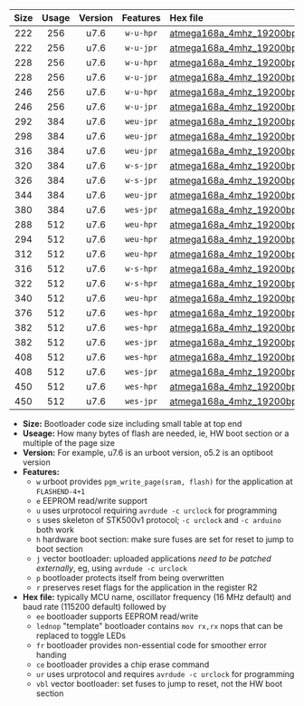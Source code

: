 |Size|Usage|Version|Features|Hex file|
|:-:|:-:|:-:|:-:|:--|
|222|256|u7.6|`w-u-hpr`|[atmega168a_4mhz_19200bps_ur.hex](https://raw.githubusercontent.com/stefanrueger/urboot/main/bootloaders/atmega168a/fcpu_4mhz/19200_bps/atmega168a_4mhz_19200bps_ur.hex)|
|222|256|u7.6|`w-u-jpr`|[atmega168a_4mhz_19200bps_ur_vbl.hex](https://raw.githubusercontent.com/stefanrueger/urboot/main/bootloaders/atmega168a/fcpu_4mhz/19200_bps/atmega168a_4mhz_19200bps_ur_vbl.hex)|
|228|256|u7.6|`w-u-hpr`|[atmega168a_4mhz_19200bps_lednop_ur.hex](https://raw.githubusercontent.com/stefanrueger/urboot/main/bootloaders/atmega168a/fcpu_4mhz/19200_bps/atmega168a_4mhz_19200bps_lednop_ur.hex)|
|228|256|u7.6|`w-u-jpr`|[atmega168a_4mhz_19200bps_lednop_ur_vbl.hex](https://raw.githubusercontent.com/stefanrueger/urboot/main/bootloaders/atmega168a/fcpu_4mhz/19200_bps/atmega168a_4mhz_19200bps_lednop_ur_vbl.hex)|
|246|256|u7.6|`w-u-hpr`|[atmega168a_4mhz_19200bps_lednop_fr_ur.hex](https://raw.githubusercontent.com/stefanrueger/urboot/main/bootloaders/atmega168a/fcpu_4mhz/19200_bps/atmega168a_4mhz_19200bps_lednop_fr_ur.hex)|
|246|256|u7.6|`w-u-jpr`|[atmega168a_4mhz_19200bps_lednop_fr_ur_vbl.hex](https://raw.githubusercontent.com/stefanrueger/urboot/main/bootloaders/atmega168a/fcpu_4mhz/19200_bps/atmega168a_4mhz_19200bps_lednop_fr_ur_vbl.hex)|
|292|384|u7.6|`weu-jpr`|[atmega168a_4mhz_19200bps_ee_ur_vbl.hex](https://raw.githubusercontent.com/stefanrueger/urboot/main/bootloaders/atmega168a/fcpu_4mhz/19200_bps/atmega168a_4mhz_19200bps_ee_ur_vbl.hex)|
|298|384|u7.6|`weu-jpr`|[atmega168a_4mhz_19200bps_ee_lednop_ur_vbl.hex](https://raw.githubusercontent.com/stefanrueger/urboot/main/bootloaders/atmega168a/fcpu_4mhz/19200_bps/atmega168a_4mhz_19200bps_ee_lednop_ur_vbl.hex)|
|316|384|u7.6|`weu-jpr`|[atmega168a_4mhz_19200bps_ee_lednop_fr_ur_vbl.hex](https://raw.githubusercontent.com/stefanrueger/urboot/main/bootloaders/atmega168a/fcpu_4mhz/19200_bps/atmega168a_4mhz_19200bps_ee_lednop_fr_ur_vbl.hex)|
|320|384|u7.6|`w-s-jpr`|[atmega168a_4mhz_19200bps_vbl.hex](https://raw.githubusercontent.com/stefanrueger/urboot/main/bootloaders/atmega168a/fcpu_4mhz/19200_bps/atmega168a_4mhz_19200bps_vbl.hex)|
|326|384|u7.6|`w-s-jpr`|[atmega168a_4mhz_19200bps_lednop_vbl.hex](https://raw.githubusercontent.com/stefanrueger/urboot/main/bootloaders/atmega168a/fcpu_4mhz/19200_bps/atmega168a_4mhz_19200bps_lednop_vbl.hex)|
|344|384|u7.6|`weu-jpr`|[atmega168a_4mhz_19200bps_ee_lednop_fr_ce_ur_vbl.hex](https://raw.githubusercontent.com/stefanrueger/urboot/main/bootloaders/atmega168a/fcpu_4mhz/19200_bps/atmega168a_4mhz_19200bps_ee_lednop_fr_ce_ur_vbl.hex)|
|380|384|u7.6|`wes-jpr`|[atmega168a_4mhz_19200bps_ee_vbl.hex](https://raw.githubusercontent.com/stefanrueger/urboot/main/bootloaders/atmega168a/fcpu_4mhz/19200_bps/atmega168a_4mhz_19200bps_ee_vbl.hex)|
|288|512|u7.6|`weu-hpr`|[atmega168a_4mhz_19200bps_ee_ur.hex](https://raw.githubusercontent.com/stefanrueger/urboot/main/bootloaders/atmega168a/fcpu_4mhz/19200_bps/atmega168a_4mhz_19200bps_ee_ur.hex)|
|294|512|u7.6|`weu-hpr`|[atmega168a_4mhz_19200bps_ee_lednop_ur.hex](https://raw.githubusercontent.com/stefanrueger/urboot/main/bootloaders/atmega168a/fcpu_4mhz/19200_bps/atmega168a_4mhz_19200bps_ee_lednop_ur.hex)|
|312|512|u7.6|`weu-hpr`|[atmega168a_4mhz_19200bps_ee_lednop_fr_ur.hex](https://raw.githubusercontent.com/stefanrueger/urboot/main/bootloaders/atmega168a/fcpu_4mhz/19200_bps/atmega168a_4mhz_19200bps_ee_lednop_fr_ur.hex)|
|316|512|u7.6|`w-s-hpr`|[atmega168a_4mhz_19200bps.hex](https://raw.githubusercontent.com/stefanrueger/urboot/main/bootloaders/atmega168a/fcpu_4mhz/19200_bps/atmega168a_4mhz_19200bps.hex)|
|322|512|u7.6|`w-s-hpr`|[atmega168a_4mhz_19200bps_lednop.hex](https://raw.githubusercontent.com/stefanrueger/urboot/main/bootloaders/atmega168a/fcpu_4mhz/19200_bps/atmega168a_4mhz_19200bps_lednop.hex)|
|340|512|u7.6|`weu-hpr`|[atmega168a_4mhz_19200bps_ee_lednop_fr_ce_ur.hex](https://raw.githubusercontent.com/stefanrueger/urboot/main/bootloaders/atmega168a/fcpu_4mhz/19200_bps/atmega168a_4mhz_19200bps_ee_lednop_fr_ce_ur.hex)|
|376|512|u7.6|`wes-hpr`|[atmega168a_4mhz_19200bps_ee.hex](https://raw.githubusercontent.com/stefanrueger/urboot/main/bootloaders/atmega168a/fcpu_4mhz/19200_bps/atmega168a_4mhz_19200bps_ee.hex)|
|382|512|u7.6|`wes-hpr`|[atmega168a_4mhz_19200bps_ee_lednop.hex](https://raw.githubusercontent.com/stefanrueger/urboot/main/bootloaders/atmega168a/fcpu_4mhz/19200_bps/atmega168a_4mhz_19200bps_ee_lednop.hex)|
|382|512|u7.6|`wes-jpr`|[atmega168a_4mhz_19200bps_ee_lednop_vbl.hex](https://raw.githubusercontent.com/stefanrueger/urboot/main/bootloaders/atmega168a/fcpu_4mhz/19200_bps/atmega168a_4mhz_19200bps_ee_lednop_vbl.hex)|
|408|512|u7.6|`wes-hpr`|[atmega168a_4mhz_19200bps_ee_lednop_fr.hex](https://raw.githubusercontent.com/stefanrueger/urboot/main/bootloaders/atmega168a/fcpu_4mhz/19200_bps/atmega168a_4mhz_19200bps_ee_lednop_fr.hex)|
|408|512|u7.6|`wes-jpr`|[atmega168a_4mhz_19200bps_ee_lednop_fr_vbl.hex](https://raw.githubusercontent.com/stefanrueger/urboot/main/bootloaders/atmega168a/fcpu_4mhz/19200_bps/atmega168a_4mhz_19200bps_ee_lednop_fr_vbl.hex)|
|450|512|u7.6|`wes-hpr`|[atmega168a_4mhz_19200bps_ee_lednop_fr_ce.hex](https://raw.githubusercontent.com/stefanrueger/urboot/main/bootloaders/atmega168a/fcpu_4mhz/19200_bps/atmega168a_4mhz_19200bps_ee_lednop_fr_ce.hex)|
|450|512|u7.6|`wes-jpr`|[atmega168a_4mhz_19200bps_ee_lednop_fr_ce_vbl.hex](https://raw.githubusercontent.com/stefanrueger/urboot/main/bootloaders/atmega168a/fcpu_4mhz/19200_bps/atmega168a_4mhz_19200bps_ee_lednop_fr_ce_vbl.hex)|

- **Size:** Bootloader code size including small table at top end
- **Useage:** How many bytes of flash are needed, ie, HW boot section or a multiple of the page size
- **Version:** For example, u7.6 is an urboot version, o5.2 is an optiboot version
- **Features:**
  + `w` urboot provides `pgm_write_page(sram, flash)` for the application at `FLASHEND-4+1`
  + `e` EEPROM read/write support
  + `u` uses urprotocol requiring `avrdude -c urclock` for programming
  + `s` uses skeleton of STK500v1 protocol; `-c urclock` and `-c arduino` both work
  + `h` hardware boot section: make sure fuses are set for reset to jump to boot section
  + `j` vector bootloader: uploaded applications *need to be patched externally*, eg, using `avrdude -c urclock`
  + `p` bootloader protects itself from being overwritten
  + `r` preserves reset flags for the application in the register R2
- **Hex file:** typically MCU name, oscillator frequency (16 MHz default) and baud rate (115200 default) followed by
  + `ee` bootloader supports EEPROM read/write
  + `lednop` "template" bootloader contains `mov rx,rx` nops that can be replaced to toggle LEDs
  + `fr` bootloader provides non-essential code for smoother error handing
  + `ce` bootloader provides a chip erase command
  + `ur` uses urprotocol and requires `avrdude -c urclock` for programming
  + `vbl` vector bootloader: set fuses to jump to reset, not the HW boot section
